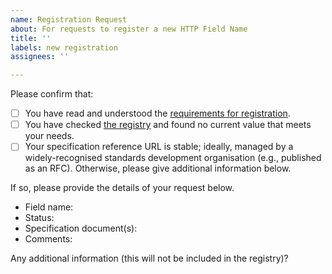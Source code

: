 ```yaml
---
name: Registration Request
about: For requests to register a new HTTP Field Name
title: ''
labels: new registration
assignees: ''

---
```


Please confirm that:

* [ ] You have read and understood the [requirements for registration](https://www.ietf.org/archive/id/draft-ietf-httpbis-semantics-19.html#name-field-extensibility).
* [ ] You have checked [the registry](https://www.iana.org/assignments/http-fields/) and found no current value that meets your needs.
* [ ] Your specification reference URL is stable; ideally, managed by a widely-recognised standards development organisation (e.g., published as an RFC). Otherwise, please give additional information below.

If so, please provide the details of your request below.

* Field name:
* Status:
* Specification document(s):
* Comments:

Any additional information (this will not be included in the registry)?

